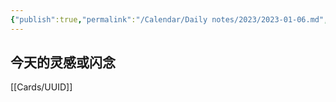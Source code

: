 ```yaml
---
{"publish":true,"permalink":"/Calendar/Daily notes/2023/2023-01-06.md","title":"2023-01-06","created":"2023-01-06","modified":"2023-03-14","published":"2025-07-08T21:32:49.502+08:00","cssclasses":""}
---
```



## 今天的灵感或闪念

[[Cards/UUID]]